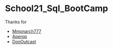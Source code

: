 # School21_Sql_BootCamp

Thanks for

- [Mmonarch777](https://github.com/mmonarch777/sql_piscine "sql piscine")
- [Aperop](https://github.com/aperop/SQL_piscine_test "sql piscine")
- [DonOutcast](https://github.com/DonOutcast/School21_Sql_BootCamp "sql piscine")
